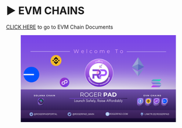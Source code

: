 # ▶️ EVM CHAINS

[CLICK HERE](https://app.gitbook.com/o/K8SbUov0wU225b5zq22k/s/im4IjNu3KpYpP5kpRw9o/) to go to EVM Chain Documents

<figure><img src="../.gitbook/assets/EVM FRONT .png" alt=""><figcaption></figcaption></figure>
